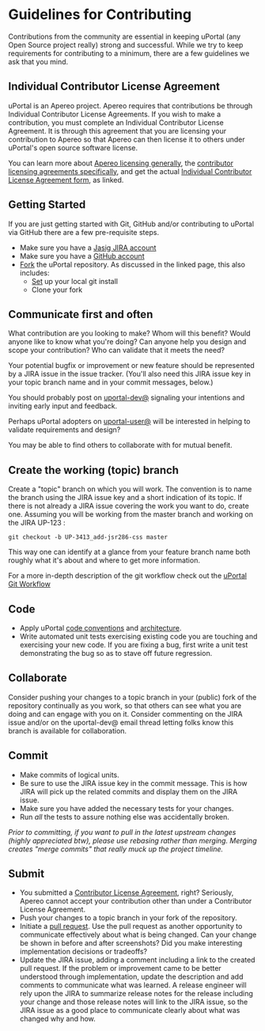 Guidelines for Contributing
====
Contributions from the community are essential in keeping uPortal (any Open Source project really) strong and successful.  While we try to keep requirements for contributing to a minimum, there are a few guidelines we ask that you mind.

## Individual Contributor License Agreement

uPortal is an Apereo project.  Apereo requires that contributions be through Individual Contributor License Agreements.  If you wish to make a contribution, you must complete an Individual Contributor License Agreement.  It is through this agreement that you are licensing your contribution to Apereo so that Apereo can then license it to others under uPortal's open source software license.

You can learn more about [Apereo licensing generally][], the [contributor licensing agreements specifically][], and get the actual [Individual Contributor License Agreement form][], as linked.

## Getting Started

If you are just getting started with Git, GitHub and/or contributing to uPortal via GitHub there are a few pre-requisite steps.

* Make sure you have a [Jasig JIRA account](https://issues.jasig.org)
* Make sure you have a [GitHub account](https://github.com/signup/free)
* [Fork](http://help.github.com/fork-a-repo) the uPortal repository.  As discussed in the linked page, this also includes:
    * [Set](https://help.github.com/articles/set-up-git) up your local git install
    * Clone your fork

## Communicate first and often

What contribution are you looking to make?  Whom will this benefit?  Would anyone like to know what you're doing? Can anyone help you design and scope your contribution?  Who can validate that it meets the need?

Your potential bugfix or improvement or new feature should be represented by a JIRA issue in the issue tracker.  (You'll also need this JIRA issue key in your topic branch name and in your commit messages, below.)

You should probably post on [uportal-dev@][] signaling your intentions and inviting early input and feedback.

Perhaps uPortal adopters on [uportal-user@][] will be interested in helping to validate requirements and design?

You may be able to find others to collaborate with for mutual benefit.



## Create the working (topic) branch

Create a "topic" branch on which you will work.  The convention is to name the branch using the JIRA issue key and a short indication of its topic.  If there is not already a JIRA issue covering the work you want to do, create one.  Assuming you will be working from the master branch and working on the JIRA UP-123 : 

    git checkout -b UP-3413_add-jsr286-css master

This way one can identify at a glance from your feature branch name both roughly what it's about and where to get more information.

For a more in-depth description of the git workflow check out the
[uPortal Git Workflow](https://wiki.jasig.org/display/UPC/Git+Workflow+for+Non-Committers)


## Code

* Apply uPortal [code conventions][] and [architecture][].
* Write automated unit tests exercising existing code you are touching and exercising your new code.  If you are fixing a bug, first write a unit test demonstrating the bug so as to stave off future regression.

## Collaborate

Consider pushing your changes to a topic branch in your (public) fork of the repository continually as you work, so that others can see what you are doing and can engage with you on it.  Consider commenting on the JIRA issue and/or on the uportal-dev@ email thread letting folks know this branch is available for collaboration.

## Commit

* Make commits of logical units.
* Be sure to use the JIRA issue key in the commit message.  This is how JIRA will pick up the related commits and display them on the JIRA issue.
* Make sure you have added the necessary tests for your changes.
* Run _all_ the tests to assure nothing else was accidentally broken.

_Prior to committing, if you want to pull in the latest upstream changes  (highly appreciated btw), please use rebasing rather than merging.  Merging creates "merge commits" that really muck up the project timeline._

## Submit

* You submitted a [Contributor License Agreement][], right?  Seriously, Apereo cannot accept your contribution other than under a Contributor License Agreement.
* Push your changes to a topic branch in your fork of the repository.
* Initiate a [pull request](http://help.github.com/send-pull-requests/).  Use the pull request as another opportunity to communicate effectively about what is being changed.  Can your change be shown in before and after screenshots?  Did you make interesting implementation decisions or tradeoffs?
* Update the JIRA issue, adding a comment including a link to the created pull request.  If the problem or improvement came to be better understood through implementation, update the description and add comments to communicate what was learned.  A release engineer will rely upon the JIRA to summarize release notes for the release including your change and those release notes will link to the JIRA issue, so the JIRA issue as a good place to communicate clearly about what was changed why and how.

[Apereo licensing generally]: http://www.apereo.org/licensing
[contributor licensing agreements specifically]: http://www.apereo.org/licensing/agreements
[Contributor License Agreement]: http://www.apereo.org/licensing/agreements
[Individual Contributor License Agreement form]: http://www.apereo.org/sites/default/files/licensing/apereo-icla.pdf

[uportal-dev@]: https://wiki.jasig.org/display/JSG/uportal-dev
[uportal-user@]: https://wiki.jasig.org/display/JSG/uportal-user

[code conventions]: https://wiki.jasig.org/display/UPM41/Code+Styles+and+Conventions
[architecture]: https://wiki.jasig.org/pages/viewpage.action?pageId=65274379
